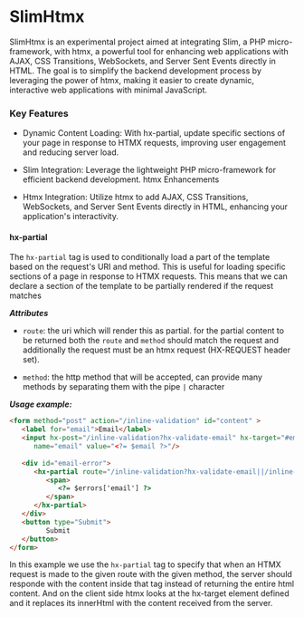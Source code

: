 # SlimHtmx 

SlimHtmx is an experimental project aimed at integrating Slim, a PHP micro-framework, with htmx, a powerful tool for enhancing web applications with AJAX, CSS Transitions, WebSockets, and Server Sent Events directly in HTML. The goal is to simplify the backend development process by leveraging the power of htmx, making it easier to create dynamic, interactive web applications with minimal JavaScript.

### Key Features
- Dynamic Content Loading: With hx-partial, update specific sections of your page in response to HTMX requests, improving user engagement and reducing server load.

- Slim Integration: Leverage the lightweight PHP micro-framework for efficient backend development.
htmx Enhancements

- Htmx Integration: Utilize htmx to add AJAX, CSS Transitions, WebSockets, and Server Sent Events directly in HTML, enhancing your application's interactivity.

#### hx-partial
The `hx-partial` tag is used to conditionally load a part of the template based on the request's URI and method. This is useful for loading specific sections of a page in response to HTMX requests. This means that we can declare a section of the template to be partially rendered if the request matches

***Attributes***
- `route`: the uri which will render this as partial. for the partial content to be returned both the `route` and `method` should match the request and additionally the request must be an htmx request (HX-REQUEST header set).

- `method`: the http method that will be accepted, can provide many methods by separating them with the pipe `|` character

***Usage example:***
```html
<form method="post" action="/inline-validation" id="content" >
   <label for="email">Email</label>
   <input hx-post="/inline-validation?hx-validate-email" hx-target="#email-error" 
      name="email" value="<?= $email ?>"/>
      
   <div id="email-error">
      <hx-partial route="/inline-validation?hx-validate-email||/inline-validation" method="post">
         <span>
            <?= $errors['email'] ?>
         </span>
      </hx-partial>
   </div>
   <button type="Submit">
         Submit
   </button>
</form>
```

In this example we use the `hx-partial` tag to specify that when an HTMX request is made to the given route with the given method, the server should responde with the content inside that tag instead of returning the entire html content. And on the client side htmx looks at the hx-target element defined and it replaces its innerHtml with the
content received from the server.